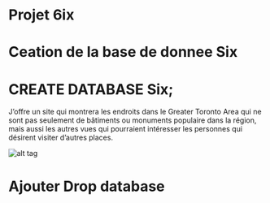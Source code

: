 # Projet 6ix 
# Ceation de la base de donnee Six 
# CREATE DATABASE Six; 

J’offre un site qui montrera les endroits dans le Greater Toronto Area 
qui ne sont pas seulement de bâtiments ou monuments populaire dans la 
région, mais aussi les autres vues qui pourraient intéresser les personnes 
qui désirent visiter d’autres places. 

![alt tag](https://github.com/CollegeBoreal/INF1006-16A/blob/Gary/7.PROJET/6ix/6ix.png)

# Ajouter Drop database
